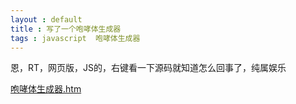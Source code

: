 ```yaml
---
layout : default 
title : 写了一个咆哮体生成器
tags : javascript  咆哮体生成器
---
```


恩，RT，网页版，JS的，右键看一下源码就知道怎么回事了，纯属娱乐


[咆哮体生成器.htm](/demos/1343968607984_%E5%92%86%E5%93%AE%E4%BD%93%E7%94%9F%E6%88%90%E5%99%A8.htm)
